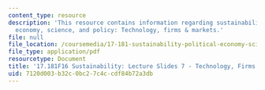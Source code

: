 ```yaml
---
content_type: resource
description: 'This resource contains information regarding sustainability: political
  economy, science, and policy: Technology, firms & markets.'
file: null
file_location: /coursemedia/17-181-sustainability-political-economy-science-and-policy-fall-2016/7120d003b32c0bc27c4ccdf84b72a3db_MIT17_181F16_Week7.pdf
file_type: application/pdf
resourcetype: Document
title: '17.181F16 Sustainability: Lecture Slides 7 - Technology, Firms & Markets'
uid: 7120d003-b32c-0bc2-7c4c-cdf84b72a3db
---
```

